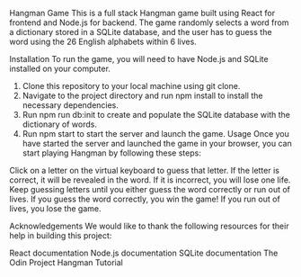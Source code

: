 Hangman Game
This is a full stack Hangman game built using React for frontend and Node.js for backend. The game randomly selects a word from a dictionary stored in a SQLite database, and the user has to guess the word using the 26 English alphabets within 6 lives.

Installation
To run the game, you will need to have Node.js and SQLite installed on your computer.

1. Clone this repository to your local machine using git clone.
2. Navigate to the project directory and run npm install to install the necessary dependencies.
3. Run npm run db:init to create and populate the SQLite database with the dictionary of words.
4. Run npm start to start the server and launch the game.
Usage
Once you have started the server and launched the game in your browser, you can start playing Hangman by following these steps:

Click on a letter on the virtual keyboard to guess that letter.
If the letter is correct, it will be revealed in the word. If it is incorrect, you will lose one life.
Keep guessing letters until you either guess the word correctly or run out of lives.
If you guess the word correctly, you win the game! If you run out of lives, you lose the game.

Acknowledgements
We would like to thank the following resources for their help in building this project:

React documentation
Node.js documentation
SQLite documentation
The Odin Project Hangman Tutorial


